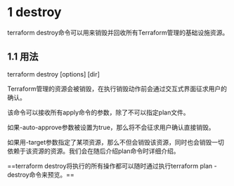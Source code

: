 

# 1 destroy

terraform destroy命令可以用来销毁并回收所有Terraform管理的基础设施资源。

## 1.1 用法

terraform destroy [options] [dir]

Terraform管理的资源会被销毁，在执行销毁动作前会通过交互式界面征求用户的确认。

该命令可以接收所有apply命令的参数，除了不可以指定plan文件。

如果-auto-approve参数被设置为true，那么将不会征求用户确认直接销毁。

如果用-target参数指定了某项资源，那么不但会销毁该资源，同时也会销毁一切依赖于该资源的资源。我们会在随后介绍plan命令时详细介绍。

==terraform destroy将执行的所有操作都可以随时通过执行terraform plan -destroy命令来预览。==



